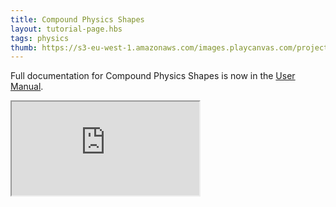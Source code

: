 ```yaml
---
title: Compound Physics Shapes
layout: tutorial-page.hbs
tags: physics
thumb: https://s3-eu-west-1.amazonaws.com/images.playcanvas.com/projects/12/688146/E92618-image-75.jpg
---
```


Full documentation for Compound Physics Shapes is now in the [User Manual][documentation-page].

<iframe src="https://playcanv.as/p/KXZ5Lsda/" title="Compound Physics Shapes"></iframe>

[documentation-page]: /user-manual/physics/compound-shapes/

